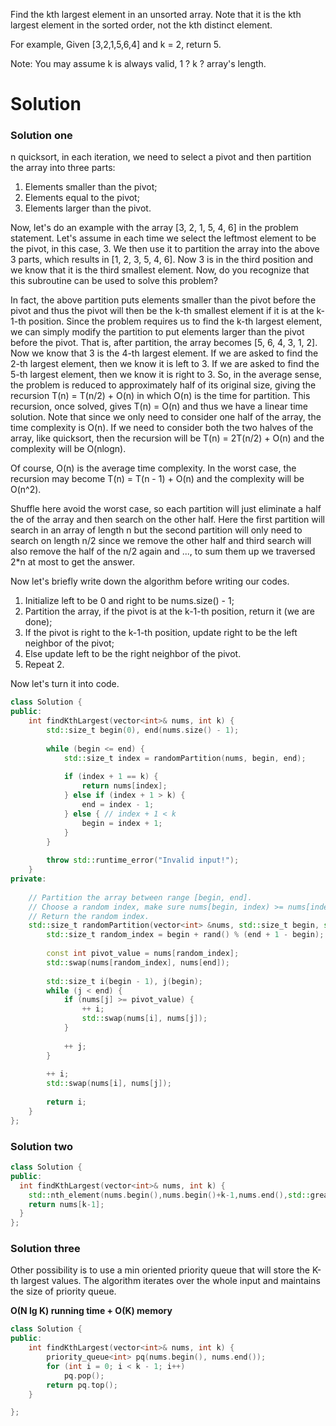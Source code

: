 Find the kth largest element in an unsorted array. Note that it is the kth largest element in the sorted order, not the kth distinct element.

For example,
Given [3,2,1,5,6,4] and k = 2, return 5.

Note: 
You may assume k is always valid, 1 ? k ? array's length.

# Solution  
  
### Solution one
n quicksort, in each iteration, we need to select a pivot and then partition the array into three parts:

1. Elements smaller than the pivot;
2. Elements equal to the pivot;
3. Elements larger than the pivot.
  
Now, let's do an example with the array [3, 2, 1, 5, 4, 6] in the problem statement. Let's assume in each time we select the leftmost element to be the pivot, in this case, 3. We then use it to partition the array into the above 3 parts, which results in [1, 2, 3, 5, 4, 6]. Now 3 is in the third position and we know that it is the third smallest element. Now, do you recognize that this subroutine can be used to solve this problem?

In fact, the above partition puts elements smaller than the pivot before the pivot and thus the pivot will then be the k-th smallest element if it is at the k-1-th position. Since the problem requires us to find the k-th largest element, we can simply modify the partition to put elements larger than the pivot before the pivot. That is, after partition, the array becomes [5, 6, 4, 3, 1, 2]. Now we know that 3 is the 4-th largest element. If we are asked to find the 2-th largest element, then we know it is left to 3. If we are asked to find the 5-th largest element, then we know it is right to 3. So, in the average sense, the problem is reduced to approximately half of its original size, giving the recursion T(n) = T(n/2) + O(n) in which O(n) is the time for partition. This recursion, once solved, gives T(n) = O(n) and thus we have a linear time solution. Note that since we only need to consider one half of the array, the time complexity is O(n). If we need to consider both the two halves of the array, like quicksort, then the recursion will be T(n) = 2T(n/2) + O(n) and the complexity will be O(nlogn).

Of course, O(n) is the average time complexity. In the worst case, the recursion may become T(n) = T(n - 1) + O(n) and the complexity will be O(n^2).

Shuffle here avoid the worst case, so each partition will just eliminate a half the of the array and then search on the other half. Here the first partition will search in an array of length n but the second partition will only need to search on length n/2 since we remove the other half and third search will also remove the half of the n/2 again and ..., to sum them up we traversed 2*n at most to get the answer.

Now let's briefly write down the algorithm before writing our codes.

1. Initialize left to be 0 and right to be nums.size() - 1;
2. Partition the array, if the pivot is at the k-1-th position, return it (we are done);
3. If the pivot is right to the k-1-th position, update right to be the left neighbor of the pivot;
4. Else update left to be the right neighbor of the pivot.
5. Repeat 2.
  
Now let's turn it into code.
  
```cpp
class Solution {
public:
    int findKthLargest(vector<int>& nums, int k) {
        std::size_t begin(0), end(nums.size() - 1);
        
        while (begin <= end) {
            std::size_t index = randomPartition(nums, begin, end);
            
            if (index + 1 == k) {
                return nums[index];
            } else if (index + 1 > k) {
                end = index - 1;
            } else { // index + 1 < k
                begin = index + 1;
            }
        }
        
        throw std::runtime_error("Invalid input!");
    }
private:
    
    // Partition the array between range [begin, end].
    // Choose a random index, make sure nums[begin, index) >= nums[index] >= nums(index, end].
    // Return the random index.
    std::size_t randomPartition(vector<int> &nums, std::size_t begin, std::size_t end) {
        std::size_t random_index = begin + rand() % (end + 1 - begin);
        
        const int pivot_value = nums[random_index];
        std::swap(nums[random_index], nums[end]);
        
        std::size_t i(begin - 1), j(begin);
        while (j < end) {
            if (nums[j] >= pivot_value) {
                ++ i;
                std::swap(nums[i], nums[j]);
            }
            
            ++ j;
        }
        
        ++ i;
        std::swap(nums[i], nums[j]);
        
        return i;
    }
};
```

### Solution two

```cpp
class Solution {
public:
  int findKthLargest(vector<int>& nums, int k) {
    std::nth_element(nums.begin(),nums.begin()+k-1,nums.end(),std::greater<int>());
    return nums[k-1];
  }
};
```

### Solution three
Other possibility is to use a min oriented priority queue that will store the K-th largest values. The algorithm iterates over the whole input and maintains the size of priority queue.

  __O(N lg K) running time + O(K) memory__

```cpp
class Solution {
public:
    int findKthLargest(vector<int>& nums, int k) {
        priority_queue<int> pq(nums.begin(), nums.end());
        for (int i = 0; i < k - 1; i++)
            pq.pop(); 
        return pq.top();
    }

};
```
